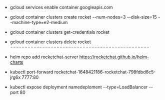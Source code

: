- gcloud services enable container.googleapis.com

- gcloud container clusters create rocket --num-nodes=3 --disk-size=15 --machine-type=e2-medium
- gcloud container clusters get-credentials rocket
- gcloud container clusters delete rocket
================================================


- helm repo add rocketchat-server https://rocketchat.github.io/helm-charts
- kubectl port-forward rocketchat-1648421186-rocketchat-798fdbd6c5-jrg6x 7777:80
- kubectl expose deployment namedeploment --type=LoadBalancer --port 80